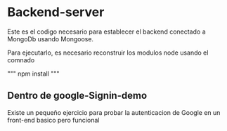 # Backend-server
Este es el codigo necesario para establecer el backend
conectado a MongoDb usando Mongoose.

Para ejecutarlo, es necesario reconstruir los modulos
node usando el comnado

"""
npm install
"""

## Dentro de google-Signin-demo
Existe un pequeño ejercicio para probar la autenticacion de Google en un front-end basico pero funcional
